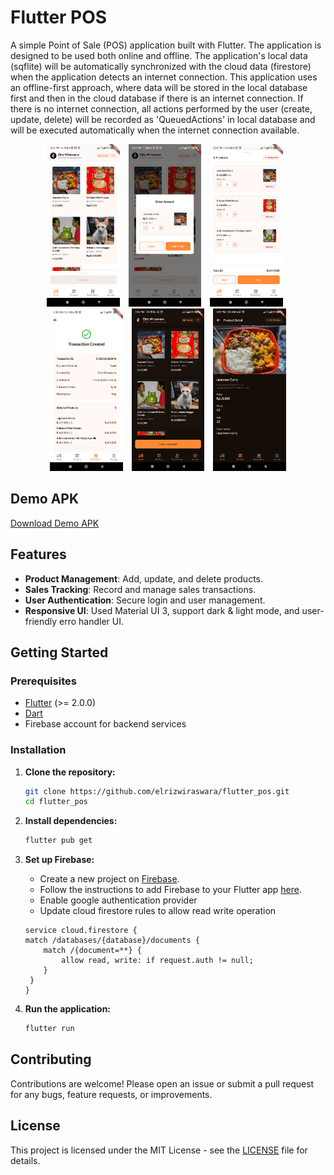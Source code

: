# Flutter POS

A simple Point of Sale (POS) application built with Flutter. The application is designed to be used both online and offline. The application's local data (sqflite) will be automatically synchronized with the cloud data (firestore) when the application detects an internet connection. This application uses an offline-first approach, where data will be stored in the local database first and then in the cloud database if there is an internet connection. If there is no internet connection, all actions performed by the user (create, update, delete) will be recorded as 'QueuedActions' in local database and will be executed automatically when the internet connection available.

<p align="center">
  <img src="1.jpeg" alt="Image 1" height="260" style="margin-right: 10px;">
  <img src="2.jpeg" alt="Image 2" height="260" style="margin-right: 10px;">
  <img src="3.jpeg" alt="Image 2" height="260" style="margin-right: 10px;">
  <img src="4.jpeg" alt="Image 2" height="260" style="margin-right: 10px;">
  <img src="5.jpeg" alt="Image 2" height="260" style="margin-right: 10px;">
  <img src="6.jpeg" alt="Image 3" height="260">
</p>

## Demo APK
[Download Demo APK](flutter_pos.apk)

## Features

- **Product Management**: Add, update, and delete products.
- **Sales Tracking**: Record and manage sales transactions.
- **User Authentication**: Secure login and user management.
- **Responsive UI**: Used Material UI 3, support dark & light mode, and user-friendly erro handler UI.

## Getting Started

### Prerequisites

- [Flutter](https://flutter.dev/docs/get-started/install) (>= 2.0.0)
- [Dart](https://dart.dev/get-dart)
- Firebase account for backend services

### Installation

1. **Clone the repository:**
    ```sh
    git clone https://github.com/elrizwiraswara/flutter_pos.git
    cd flutter_pos
    ```

2. **Install dependencies:**
    ```sh
    flutter pub get
    ```

3. **Set up Firebase:**
    - Create a new project on [Firebase](https://firebase.google.com/).
    - Follow the instructions to add Firebase to your Flutter app [here](https://firebase.google.com/docs/flutter/setup).
    - Enable google authentication provider
    - Update cloud firestore rules to allow read write operation

    ```
    service cloud.firestore {
    match /databases/{database}/documents {
        match /{document=**} {
            allow read, write: if request.auth != null;
        }
     }
    }
    ```

4. **Run the application:**
    ```sh
    flutter run
    ```

## Contributing

Contributions are welcome! Please open an issue or submit a pull request for any bugs, feature requests, or improvements.

## License

This project is licensed under the MIT License - see the [LICENSE](LICENSE) file for details.
